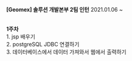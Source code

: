 <strong>[Geomex] 솔루션 개발본부 2팀 인턴</strong>
2021.01.06 ~ 

<br>
<strong>1주차</strong> <br>
1. jsp 배우기 <br>
2. postgreSQL JDBC 연결하기 <br>
3. 데이터베이스에서 데이터 가져와서 웹에서 출력하기 <br>
